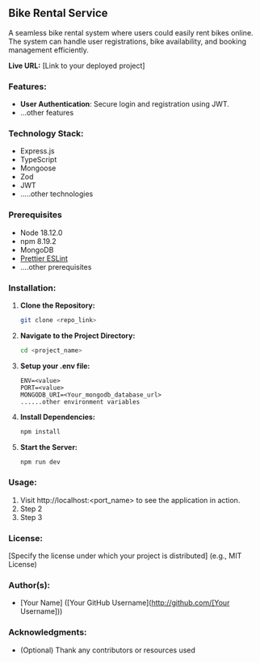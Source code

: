 ## Bike Rental Service

A seamless bike rental system where users could easily rent bikes online. The system can handle user registrations, bike availability, and booking management efficiently.

**Live URL:** [Link to your deployed project]

### Features:

-   **User Authentication**: Secure login and registration using JWT.
-   ...other features

### Technology Stack:

-   Express.js
-   TypeScript
-   Mongoose
-   Zod
-   JWT
-   .....other technologies

### Prerequisites

-   Node 18.12.0
-   npm 8.19.2
-   MongoDB
-   [Prettier ESLint](vs-code-prettier-eslint)
-   ....other prerequisites

### Installation:

1. **Clone the Repository:**

    ```bash
    git clone <repo_link>
    ```

2. **Navigate to the Project Directory:**

    ```bash
    cd <project_name>
    ```

3. **Setup your .env file:**

    ```plaintext
    ENV=<value>
    PORT=<value>
    MONGODB_URI=<Your_mongodb_database_url>
    ......other environment variables
    ```

4. **Install Dependencies:**

    ```bash
    npm install
    ```

5. **Start the Server:**

    ```bash
    npm run dev
    ```

### Usage:

1. Visit http://localhost:<port_name> to see the application in action.
2. Step 2
3. Step 3

### License:

[Specify the license under which your project is distributed] (e.g., MIT License)

### Author(s):

-   [Your Name] ([Your GitHub Username](http://github.com/[Your Username]))

### Acknowledgments:

-   (Optional) Thank any contributors or resources used
